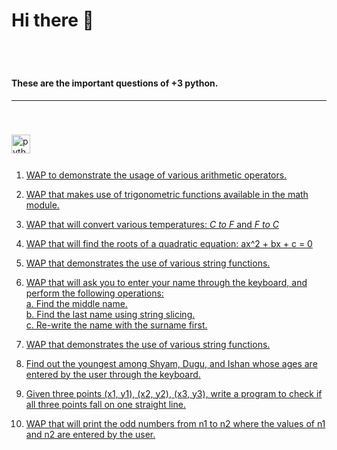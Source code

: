# Hi there 👋
<br clear="both">

#

<h4 align="left">These are the important questions of +3 python.</h4>
<hr>

<br>

###


###

<div align="left">
  <img src="https://cdn.jsdelivr.net/gh/devicons/devicon/icons/python/python-original.svg" height="30" alt="python logo"  />
  <img width="12" />
</div> 

###
1. [WAP to demonstrate the usage of various arithmetic operators.](/program/py/py1.py)

2. [WAP that makes use of trigonometric functions available in the math module.](/program/py/py2.py)

3. [WAP that will convert various temperatures: *C to F* and *F to C*](/program/py/py3.py)

4. [WAP that will find the roots of a quadratic equation: ax^2 + bx + c = 0](/program/py/py4.py)

5. [WAP that demonstrates the use of various string functions.](/program/py/py5.py)

6. [WAP that will ask you to enter your name through the keyboard, and perform the following operations: <br> a. Find the middle name. <br> b. Find the last name using string slicing. <br> c. Re-write the name with the surname first.](/program/py/py6.py)

7. [WAP that demonstrates the use of various string functions.](/program/py/py7.py)

8. [Find out the youngest among Shyam, Dugu, and Ishan whose ages are entered by the user through the keyboard.](/program/py/py8.py)

9. [Given three points (x1, y1), (x2, y2), (x3, y3), write a program to check if all three points fall on one straight line.](/program/py9.py)

10. [WAP that will print the odd numbers from n1 to n2 where the values of n1 and n2 are entered by the user.](/program/py10.py)
